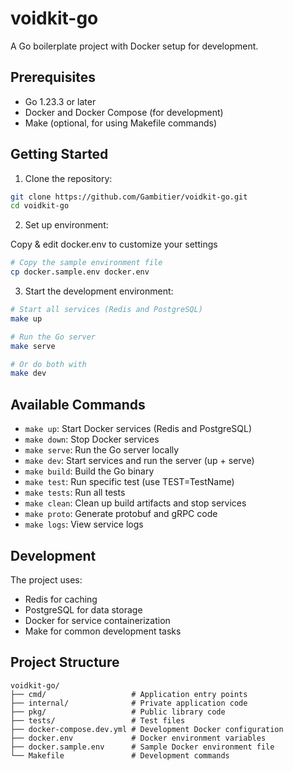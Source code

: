# voidkit-go

A Go boilerplate project with Docker setup for development.

## Prerequisites

- Go 1.23.3 or later
- Docker and Docker Compose (for development)
- Make (optional, for using Makefile commands)

## Getting Started

1. Clone the repository:
```bash
git clone https://github.com/Gambitier/voidkit-go.git
cd voidkit-go
```

2. Set up environment:

Copy & edit docker.env to customize your settings

```bash
# Copy the sample environment file
cp docker.sample.env docker.env
```

3. Start the development environment:

```bash
# Start all services (Redis and PostgreSQL)
make up

# Run the Go server
make serve

# Or do both with
make dev
```

## Available Commands

- `make up`: Start Docker services (Redis and PostgreSQL)
- `make down`: Stop Docker services
- `make serve`: Run the Go server locally
- `make dev`: Start services and run the server (up + serve)
- `make build`: Build the Go binary
- `make test`: Run specific test (use TEST=TestName)
- `make tests`: Run all tests
- `make clean`: Clean up build artifacts and stop services
- `make proto`: Generate protobuf and gRPC code
- `make logs`: View service logs

## Development

The project uses:
- Redis for caching
- PostgreSQL for data storage
- Docker for service containerization
- Make for common development tasks

## Project Structure

```
voidkit-go/
├── cmd/                   # Application entry points
├── internal/              # Private application code
├── pkg/                   # Public library code
├── tests/                 # Test files
├── docker-compose.dev.yml # Development Docker configuration
├── docker.env             # Docker environment variables
├── docker.sample.env      # Sample Docker environment file
└── Makefile               # Development commands
```

